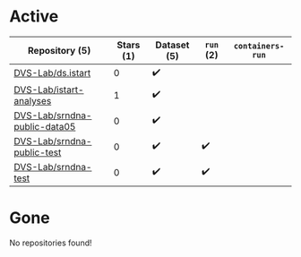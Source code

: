 # Active
| Repository (5) | Stars (1) | Dataset (5) | `run` (2) | `containers-run` |
| --- | --- | --- | --- | --- |
| [DVS-Lab/ds.istart](https://github.com/DVS-Lab/ds.istart) | 0 | :heavy_check_mark: |  |  |
| [DVS-Lab/istart-analyses](https://github.com/DVS-Lab/istart-analyses) | 1 | :heavy_check_mark: |  |  |
| [DVS-Lab/srndna-public-data05](https://github.com/DVS-Lab/srndna-public-data05) | 0 | :heavy_check_mark: |  |  |
| [DVS-Lab/srndna-public-test](https://github.com/DVS-Lab/srndna-public-test) | 0 | :heavy_check_mark: | :heavy_check_mark: |  |
| [DVS-Lab/srndna-test](https://github.com/DVS-Lab/srndna-test) | 0 | :heavy_check_mark: | :heavy_check_mark: |  |

# Gone
No repositories found!
